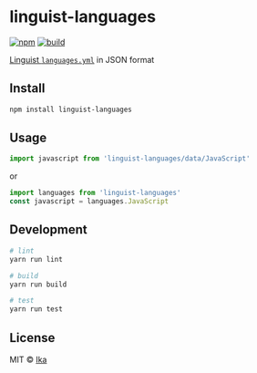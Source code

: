 # linguist-languages

[![npm](https://img.shields.io/npm/v/linguist-languages.svg)](https://www.npmjs.com/package/linguist-languages)
[![build](https://img.shields.io/github/actions/workflow/status/ikatyang/linguist-languages/workflow.yml)](https://github.com/ikatyang/linguist-languages/actions?query=branch%3Amaster)

[Linguist `languages.yml`](https://github.com/github/linguist/blob/master/lib/linguist/languages.yml) in JSON format

## Install

```sh
npm install linguist-languages
```

## Usage

```js
import javascript from 'linguist-languages/data/JavaScript'
```

or

```js
import languages from 'linguist-languages'
const javascript = languages.JavaScript
```

## Development

```sh
# lint
yarn run lint

# build
yarn run build

# test
yarn run test
```

## License

MIT © [Ika](https://github.com/ikatyang)

